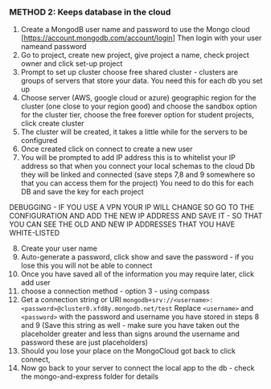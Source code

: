 ### METHOD 2: Keeps database in the cloud

1. Create a MongodB user name and password to use the Mongo cloud [https://account.mongodb.com/account/login] Then login with your user nameand password
2. Go to project, create new project, give project a name, check project owner and click set-up project
3. Prompt to set up cluster choose free shared cluster - clusters are groups of servers that store your data. You need this for each db you set up
4. Choose server (AWS, google cloud or azure) geographic region for the cluster (one close to your region good) and choose the sandbox option for the cluster tier, choose the free forever option for student projects, click create cluster
5. The cluster will be created, it takes a little while for the servers to be configured
6. Once created click on connect to create a new user
7. You will be prompted to add IP address this is to whitelist your IP address so that when you connect your local schemas to the cloud Db they will be linked and connected (save steps 7,8 and 9 somewhere so that you can access them for the project) You need to do this for each DB and save the key for each project

DEBUGGING - IF YOU USE A VPN YOUR IP WILL CHANGE SO GO TO THE CONFIGURATION AND ADD THE NEW IP ADDRESS AND SAVE IT - SO THAT YOU CAN SEE THE OLD AND NEW IP ADDRESSES THAT YOU HAVE WHITE-LISTED

8. Create your user name
9. Auto-generate a password, click show and save the password - if you lose this you will not be able to connect
10. Once you have saved all of the information you may require later, click add user
11. choose a connection method - option 3 - using compass
12. Get a connection string or URI
    `mongodb+srv://<username>:<password>@cluster0.xfd8y.mongodb.net/test`
    Replace `<username>` and `<password>` with the password and username you have stored in steps 8 and 9 (Save this string as well - make sure you have taken out the placeholder greater and less than signs around the username and password these are just placeholders)
13. Should you lose your place on the MongoCloud got back to click connect,
14. Now go back to your server to connect the local app to the db - check the mongo-and-express folder for details

